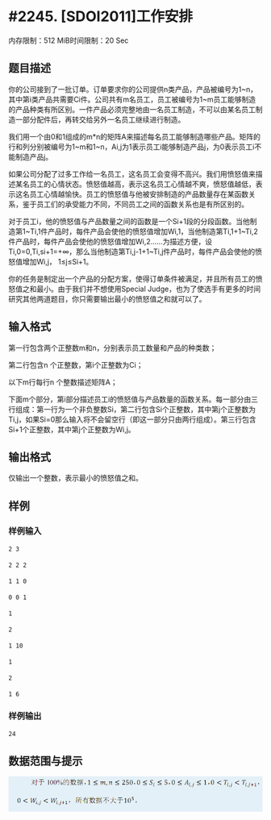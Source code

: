 # #2245. [SDOI2011]工作安排

内存限制：512 MiB时间限制：20 Sec

## 题目描述

你的公司接到了一批订单。订单要求你的公司提供n类产品，产品被编号为1~n，其中第i类产品共需要Ci件。公司共有m名员工，员工被编号为1~m员工能够制造的产品种类有所区别。一件产品必须完整地由一名员工制造，不可以由某名员工制造一部分配件后，再转交给另外一名员工继续进行制造。

我们用一个由0和1组成的m*n的矩阵A来描述每名员工能够制造哪些产品。矩阵的行和列分别被编号为1~m和1~n，Ai,j为1表示员工i能够制造产品j，为0表示员工i不能制造产品j。

如果公司分配了过多工作给一名员工，这名员工会变得不高兴。我们用愤怒值来描述某名员工的心情状态。愤怒值越高，表示这名员工心情越不爽，愤怒值越低，表示这名员工心情越愉快。员工的愤怒值与他被安排制造的产品数量存在某函数关系，鉴于员工们的承受能力不同，不同员工之间的函数关系也是有所区别的。

对于员工i，他的愤怒值与产品数量之间的函数是一个Si+1段的分段函数。当他制造第1~Ti,1件产品时，每件产品会使他的愤怒值增加Wi,1，当他制造第Ti,1+1~Ti,2件产品时，每件产品会使他的愤怒值增加Wi,2&hellip;&hellip;为描述方便，设Ti,0=0,Ti,si+1=+&infin;，那么当他制造第Ti,j-1+1~Ti,j件产品时，每件产品会使他的愤怒值增加Wi,j， 1&le;j&le;Si+1。

你的任务是制定出一个产品的分配方案，使得订单条件被满足，并且所有员工的愤怒值之和最小。由于我们并不想使用Special Judge，也为了使选手有更多的时间研究其他两道题目，你只需要输出最小的愤怒值之和就可以了。

## 输入格式

第一行包含两个正整数m和n，分别表示员工数量和产品的种类数；

第二行包含n 个正整数，第i个正整数为Ci；

以下m行每行n 个整数描述矩阵A；

下面m个部分，第i部分描述员工i的愤怒值与产品数量的函数关系。每一部分由三行组成：第一行为一个非负整数Si，第二行包含Si个正整数，其中第j个正整数为Ti,j，如果Si=0那么输入将不会留空行（即这一部分只由两行组成）。第三行包含Si+1个正整数，其中第j个正整数为Wi,j。

## 输出格式

仅输出一个整数，表示最小的愤怒值之和。

## 样例

### 样例输入

    
    
    2 3
    
    2 2 2
    
    1 1 0
    
    0 0 1
    
    1
    
    2
    
    1 10
    
    1
    
    2
    
    1 6
    
    
    

### 样例输出

    
    24
    
    
    

## 数据范围与提示

![](upload/201203/1(6).jpg)
